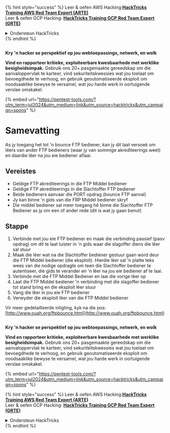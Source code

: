 {% hint style="success" %}
Leer & oefen AWS Hacking:<img src="/.gitbook/assets/arte.png" alt="" data-size="line">[**HackTricks Training AWS Red Team Expert (ARTE)**](https://training.hacktricks.xyz/courses/arte)<img src="/.gitbook/assets/arte.png" alt="" data-size="line">\
Leer & oefen GCP Hacking: <img src="/.gitbook/assets/grte.png" alt="" data-size="line">[**HackTricks Training GCP Red Team Expert (GRTE)**<img src="/.gitbook/assets/grte.png" alt="" data-size="line">](https://training.hacktricks.xyz/courses/grte)

<details>

<summary>Ondersteun HackTricks</summary>

* Kyk na die [**subskripsie planne**](https://github.com/sponsors/carlospolop)!
* **Sluit aan by die** 💬 [**Discord groep**](https://discord.gg/hRep4RUj7f) of die [**telegram groep**](https://t.me/peass) of **volg** ons op **Twitter** 🐦 [**@hacktricks\_live**](https://twitter.com/hacktricks\_live)**.**
* **Deel hacking truuks deur PRs in te dien na die** [**HackTricks**](https://github.com/carlospolop/hacktricks) en [**HackTricks Cloud**](https://github.com/carlospolop/hacktricks-cloud) github repos.

</details>
{% endhint %}

<figure><img src="/.gitbook/assets/pentest-tools.svg" alt=""><figcaption></figcaption></figure>

**Kry 'n hacker se perspektief op jou webtoepassings, netwerk, en wolk**

**Vind en rapporteer kritieke, exploiteerbare kwesbaarhede met werklike besigheidsimpak.** Gebruik ons 20+ pasgemaakte gereedskap om die aanvaloppervlak te karteer, vind sekuriteitskwessies wat jou toelaat om bevoegdhede te verhoog, en gebruik geoutomatiseerde eksploit om noodsaaklike bewyse te versamel, wat jou harde werk in oortuigende verslae omskakel.

{% embed url="https://pentest-tools.com/?utm_term=jul2024&utm_medium=link&utm_source=hacktricks&utm_campaign=spons" %}


# Samevatting

As jy toegang het tot 'n bounce FTP bediener, kan jy dit laat versoek om lêers van ander FTP bedieners \(waar jy van sommige akrediteerings weet\) en daardie lêer na jou eie bediener aflaai.

## Vereistes

- Geldige FTP akrediteerings in die FTP Middel bediener
- Geldige FTP akrediteerings in die Slachtoffer FTP bediener
- Beide bedieners aanvaar die PORT opdrag \(bounce FTP aanval\)
- Jy kan binne 'n gids van die FRP Middel bediener skryf
- Die middel bediener sal meer toegang hê binne die Slachtoffer FTP Bediener as jy om een of ander rede \(dit is wat jy gaan benut\)

## Stappe

1. Verbinde met jou eie FTP bediener en maak die verbinding passief \(pasv opdrag\) om dit te laat luister in 'n gids waar die slagoffer diens die lêer sal stuur
2. Maak die lêer wat na die Slachtoffer bediener gestuur gaan word deur die FTP Middel bediener \(die eksploit\). Hierdie lêer sal 'n platte teks wees van die nodige opdragte om teen die Slachtoffer bediener te autentiseer, die gids te verander en 'n lêer na jou eie bediener af te laai.
3. Verbinde met die FTP Middel Bediener en laai die vorige lêer op
4. Laat die FTP Middel bediener 'n verbinding met die slagoffer bediener tot stand bring en die eksploit lêer stuur
5. Vang die lêer in jou eie FTP bediener
6. Verwyder die eksploit lêer van die FTP Middel bediener

Vir meer gedetailleerde inligting, kyk na die pos: [http://www.ouah.org/ftpbounce.html](http://www.ouah.org/ftpbounce.html)


<figure><img src="/.gitbook/assets/pentest-tools.svg" alt=""><figcaption></figcaption></figure>

**Kry 'n hacker se perspektief op jou webtoepassings, netwerk, en wolk**

**Vind en rapporteer kritieke, exploiteerbare kwesbaarhede met werklike besigheidsimpak.** Gebruik ons 20+ pasgemaakte gereedskap om die aanvaloppervlak te karteer, vind sekuriteitskwessies wat jou toelaat om bevoegdhede te verhoog, en gebruik geoutomatiseerde eksploit om noodsaaklike bewyse te versamel, wat jou harde werk in oortuigende verslae omskakel.

{% embed url="https://pentest-tools.com/?utm_term=jul2024&utm_medium=link&utm_source=hacktricks&utm_campaign=spons" %}

{% hint style="success" %}
Leer & oefen AWS Hacking:<img src="/.gitbook/assets/arte.png" alt="" data-size="line">[**HackTricks Training AWS Red Team Expert (ARTE)**](https://training.hacktricks.xyz/courses/arte)<img src="/.gitbook/assets/arte.png" alt="" data-size="line">\
Leer & oefen GCP Hacking: <img src="/.gitbook/assets/grte.png" alt="" data-size="line">[**HackTricks Training GCP Red Team Expert (GRTE)**<img src="/.gitbook/assets/grte.png" alt="" data-size="line">](https://training.hacktricks.xyz/courses/grte)

<details>

<summary>Ondersteun HackTricks</summary>

* Kyk na die [**subskripsie planne**](https://github.com/sponsors/carlospolop)!
* **Sluit aan by die** 💬 [**Discord groep**](https://discord.gg/hRep4RUj7f) of die [**telegram groep**](https://t.me/peass) of **volg** ons op **Twitter** 🐦 [**@hacktricks\_live**](https://twitter.com/hacktricks\_live)**.**
* **Deel hacking truuks deur PRs in te dien na die** [**HackTricks**](https://github.com/carlospolop/hacktricks) en [**HackTricks Cloud**](https://github.com/carlospolop/hacktricks-cloud) github repos.

</details>
{% endhint %}
